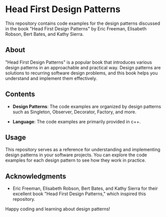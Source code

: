 # Head First Design Patterns

This repository contains code examples for the design patterns discussed in the book "Head First Design Patterns" by Eric Freeman, Elisabeth Robson, Bert Bates, and Kathy Sierra.

## About

"Head First Design Patterns" is a popular book that introduces various design patterns in an approachable and practical way. Design patterns are solutions to recurring software design problems, and this book helps you understand and implement them effectively.

## Contents

- **Design Patterns**: The code examples are organized by design patterns such as Singleton, Observer, Decorator, Factory, and more.

- **Language**: The code examples are primarily provided in c++.

## Usage

This repository serves as a reference for understanding and implementing design patterns in your software projects. You can explore the code examples for each design pattern to see how they work in practice.


## Acknowledgments

- Eric Freeman, Elisabeth Robson, Bert Bates, and Kathy Sierra for their excellent book "Head First Design Patterns," which inspired this repository.

Happy coding and learning about design patterns!
